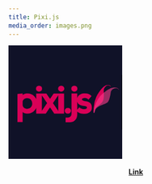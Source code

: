 ```yaml
---
title: Pixi.js
media_order: images.png
---
```


![](images.png)


<p><center><a href="https://drive.google.com/drive/folders/1iB4hgGrkfDNFlUjy7iqgeOwNpX0MNvWA?usp=sharing/" target="_blank" rel="nofollow noopener noreferrer" class="external-link no-image">
  <strong>Link</strong>
</a></center></p>
